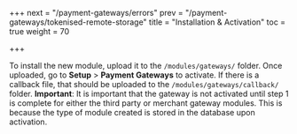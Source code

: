+++
next = "/payment-gateways/errors"
prev = "/payment-gateways/tokenised-remote-storage"
title = "Installation & Activation"
toc = true
weight = 70

+++

To install the new module, upload it to the `/modules/gateways/` folder.
Once uploaded, go to **Setup** > **Payment Gateways** to activate.
If there is a callback file, that should be uploaded to the `/modules/gateways/callback/` folder.
**Important**: It is important that the gateway is not activated until step 1 is complete for either the third party or merchant gateway modules.
This is because the type of module created is stored in the database upon activation.









